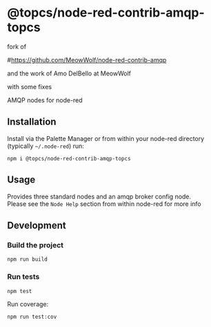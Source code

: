 
# @topcs/node-red-contrib-amqp-topcs
 fork of

#https://github.com/MeowWolf/node-red-contrib-amqp

and the work of Amo DelBello at MeowWolf

with some fixes

AMQP nodes for node-red

## Installation

Install via the Palette Manager or from within your node-red directory (typically `~/.node-red`) run:

```
npm i @topcs/node-red-contrib-amqp-topcs
```

## Usage

Provides three standard nodes and an amqp broker config node.  
Please see the `Node Help` section from within node-red for more info

## Development

### Build the project

```
npm run build
```

### Run tests

```
npm test
```

Run coverage:

```
npm run test:cov
```


